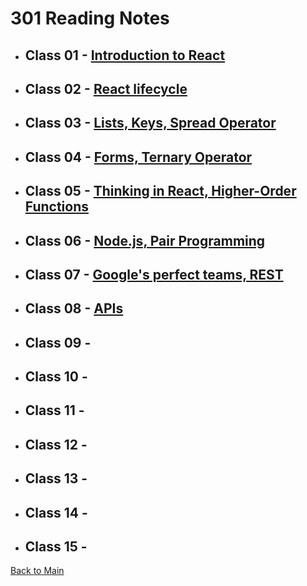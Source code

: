 # 301 Reading Notes

* ## Class 01 - [Introduction to React](Class-01.md)

* ## Class 02 - [React lifecycle](Class-02.md)

* ## Class 03 - [Lists, Keys, Spread Operator](Class-03.md)

* ## Class 04 - [Forms, Ternary Operator](Class-04.md)

* ## Class 05 - [Thinking in React, Higher-Order Functions](Class-05.md)

* ## Class 06 - [Node.js, Pair Programming](Class-06.md)

* ## Class 07 - [Google's perfect teams, REST](Class-07.md)

* ## Class 08 - [APIs](Class-08.md)

* ## Class 09 - [](Class-09.md)

* ## Class 10 - [](Class-10.md)

* ## Class 11 - [](Class-11.md)

* ## Class 12 - [](Class-12.md)

* ## Class 13 - [](Class-13.md)

* ## Class 14 - [](Class-14.md)

* ## Class 15 - [](Class-15.md)

[Back to Main](/reading-notes)
